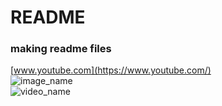 <h1>README</h1>
<h3>making readme files</h3>

<!-- <a href="[www.youtube.com](https://www.youtube.com/)">youtube</a> -->
[www.youtube.com](https://www.youtube.com/)
<br />
![image_name](image_address)
<br />
![video_name](video_address)
